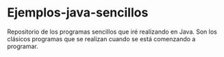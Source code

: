 # Ejemplos-java-sencillos
Repositorio de los programas sencillos que iré realizando en Java. Son los clásicos programas que se realizan cuando se está comenzando a programar.
